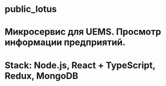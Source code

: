 # public_lotus
# Микросервис для UEMS. Просмотр информации предприятий.
# Stack: Node.js, React + TypeScript, Redux, MongoDB
